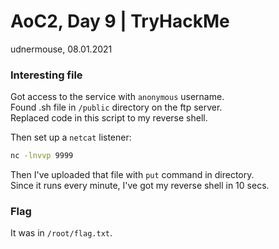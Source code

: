 AoC2, Day 9 | TryHackMe
=========
udnermouse, 08.01.2021



### Interesting file
Got access to the service with `anonymous` username.  
Found .sh file in `/public` directory on the ftp server.  
Replaced code in this script to my reverse shell.  
  
Then set up a `netcat` listener:
```bash
nc -lnvvp 9999
```
  
Then I've uploaded that file with `put` command in directory.  
Since it runs every minute, I've got my reverse shell in 10 secs.

### Flag
It was in `/root/flag.txt`.
